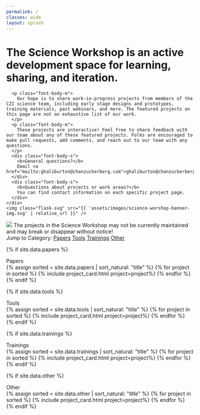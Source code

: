 ```yaml
---
permalink: /
classes: wide
layout: splash
---
```

<div class="sw-header bg-gray">
  <div class="content flex">
    <div>
      <h1 class="font-header-xxl">
        The Science Workshop is an active development space for learning, sharing, and iteration.
      </h1>

      <p class="font-body-m">
        Our hope is to share work-in-progress projects from members of the CZI science team, including early stage designs and prototypes, training materials, past webinars, and more. The featured projects on this page are not an exhaustive list of our work.
      </p>
      <p class="font-body-m">
        These projects are interactive! Feel free to share feedback with our team about any of these featured projects. Folks are encouraged to make pull requests, add comments, and reach out to our team with any questions.
      </p>
      <div class="font-body-s">
        <b>General questions?</b>
        Email <a href="mailto:ghaliburton@chanzuckerberg.com">ghaliburton@chanzuckerberg.com</a>.
      </div>
      <div class="font-body-s">
        <b>Questions about projects or work areas?</b>
        You can find contact information on each specific project page.
      </div>
    </div>
    <img class="flask-svg" src="{{ 'assets/images/science-worshop-banner-img.svg' | relative_url }}" />
  </div>
</div>

<div class="content">
  <div class="warning font-body-l">
    <img class="icon-large" src="{{ 'assets/images/exclamation.svg' | relative_url }}">
    The projects in the Science Workshop may not be currently maintained and may break or disappear without notice!
  </div>

  <div class="jump-menu">
    <span class="font-body-m">Jump to Category:</span>
    <a class="category-link font-body-m" href="#papers">Papers</a>
    <a class="category-link font-body-m" href="#tools">Tools</a>
    <a class="category-link font-body-m" href="#trainings">Trainings</a>
    <a class="category-link font-body-m" href="#other">Other</a>
  </div>

  <!-- Papers project details from _data/projects.yml -->
  {% if site.data.papers %}
    <div id="papers" class="font-header-xl">Papers</div>
    <div class="card-container">
      {% assign sorted = site.data.papers | sort_natural: "title" %}
      {% for project in sorted %}
        {% include project_card.html project=project%}
      {% endfor %}
    </div>
  {% endif %}

  <!-- Tools project details from _data/tools.yml -->
  {% if site.data.tools %}
    <div id="tools" class="font-header-xl">Tools</div>
    <div class="card-container">
      {% assign sorted = site.data.tools | sort_natural: "title" %}
      {% for project in sorted %}
        {% include project_card.html project=project%}
      {% endfor %}
    </div>
  {% endif %}

  <!-- Trainings project details from _data/trainings.yml -->
  {% if site.data.trainings %}
    <div id="trainings" class="font-header-xl">Trainings</div>
    <div class="card-container">
      {% assign sorted = site.data.trainings | sort_natural: "title" %}
      {% for project in sorted %}
        {% include project_card.html project=project%}
      {% endfor %}
    </div>
  {% endif %}

  <!-- Other project details from _data/other.yml -->
  {% if site.data.other %}
    <div id="other" class="font-header-xl">Other</div>
    <div class="card-container">
      {% assign sorted = site.data.other | sort_natural: "title" %}
      {% for project in sorted %}
        {% include project_card.html project=project%}
      {% endfor %}
    </div>
  {% endif %}
</div>
<link
  href="https://fonts.googleapis.com/css2?family=Open+Sans:ital,wght@0,300;0,400;0,600;0,700;0,800;1,300;1,400;1,600;1,700;1,800&display=swap"
  rel="stylesheet"
/>